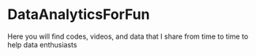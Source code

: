 # DataAnalyticsForFun
Here you will find codes, videos, and data that I share from time to time to help data enthusiasts  
